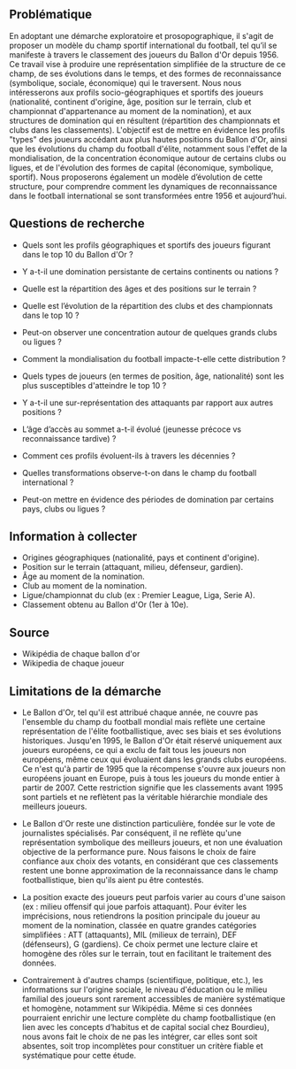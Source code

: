 ## Problématique

En adoptant une démarche exploratoire et prosopographique, il s'agit de proposer un modèle du champ sportif international du football, tel qu’il se manifeste à travers le classement des joueurs du Ballon d'Or depuis 1956. Ce travail vise à produire une représentation simplifiée de la structure de ce champ, de ses évolutions dans le temps, et des formes de reconnaissance (symbolique, sociale, économique) qui le traversent.
Nous nous intéresserons aux profils socio-géographiques et sportifs des joueurs (nationalité, continent d'origine, âge, position sur le terrain, club et championnat d'appartenance au moment de la nomination), et aux structures de domination qui en résultent (répartition des championnats et clubs dans les classements).
L'objectif est de mettre en évidence les profils "types" des joueurs accédant aux plus hautes positions du Ballon d'Or, ainsi que les évolutions du champ du football d'élite, notamment sous l'effet de la mondialisation, de la concentration économique autour de certains clubs ou ligues, et de l'évolution des formes de capital (économique, symbolique, sportif).
Nous proposerons également un modèle d’évolution de cette structure, pour comprendre comment les dynamiques de reconnaissance dans le football international se sont transformées entre 1956 et aujourd’hui.

## Questions de recherche 

* Quels sont les profils géographiques et sportifs des joueurs figurant dans le top 10 du Ballon d'Or ?
* Y a-t-il une domination persistante de certains continents ou nations ?
* Quelle est la répartition des âges et des positions sur le terrain ?

* Quelle est l’évolution de la répartition des clubs et des championnats dans le top 10 ?
* Peut-on observer une concentration autour de quelques grands clubs ou ligues ?
* Comment la mondialisation du football impacte-t-elle cette distribution ?

* Quels types de joueurs (en termes de position, âge, nationalité) sont les plus susceptibles d'atteindre le top 10 ?
* Y a-t-il une sur-représentation des attaquants par rapport aux autres positions ?
* L’âge d’accès au sommet a-t-il évolué (jeunesse précoce vs reconnaissance tardive) ?

* Comment ces profils évoluent-ils à travers les décennies ?
* Quelles transformations observe-t-on dans le champ du football international ?
* Peut-on mettre en évidence des périodes de domination par certains pays, clubs ou ligues ?

## Information à collecter

* Origines géographiques (nationalité, pays et continent d'origine).
* Position sur le terrain (attaquant, milieu, défenseur, gardien).
* Âge au moment de la nomination.
* Club au moment de la nomination.
* Ligue/championnat du club (ex : Premier League, Liga, Serie A).
* Classement obtenu au Ballon d'Or (1er à 10e).

## Source

* Wikipédia de chaque ballon d'or
* Wikipedia de chaque joueur

## Limitations de la démarche

* Le Ballon d'Or, tel qu'il est attribué chaque année, ne couvre pas l'ensemble du champ du football mondial mais reflète une certaine représentation de l'élite footballistique, avec ses biais et ses évolutions historiques. Jusqu'en 1995, le Ballon d'Or était réservé uniquement aux joueurs européens, ce qui a exclu de fait tous les joueurs non européens, même ceux qui évoluaient dans les grands clubs européens. Ce n'est qu'à partir de 1995 que la récompense s'ouvre aux joueurs non européens jouant en Europe, puis à tous les joueurs du monde entier à partir de 2007. Cette restriction signifie que les classements avant 1995 sont partiels et ne reflètent pas la véritable hiérarchie mondiale des meilleurs joueurs.

* Le Ballon d'Or reste une distinction particulière, fondée sur le vote de journalistes spécialisés. Par conséquent, il ne reflète qu'une représentation symbolique des meilleurs joueurs, et non une évaluation objective de la performance pure. Nous faisons le choix de faire confiance aux choix des votants, en considérant que ces classements restent une bonne approximation de la reconnaissance dans le champ footballistique, bien qu'ils aient pu être contestés.

* La position exacte des joueurs peut parfois varier au cours d'une saison (ex : milieu offensif qui joue parfois attaquant). Pour éviter les imprécisions, nous retiendrons la position principale du joueur au moment de la nomination, classée en quatre grandes catégories simplifiées : ATT (attaquants), MIL (milieux de terrain), DEF (défenseurs), G (gardiens). Ce choix permet une lecture claire et homogène des rôles sur le terrain, tout en facilitant le traitement des données.

* Contrairement à d'autres champs (scientifique, politique, etc.), les informations sur l'origine sociale, le niveau d'éducation ou le milieu familial des joueurs sont rarement accessibles de manière systématique et homogène, notamment sur Wikipédia. Même si ces données pourraient enrichir une lecture complète du champ footballistique (en lien avec les concepts d’habitus et de capital social chez Bourdieu), nous avons fait le choix de ne pas les intégrer, car elles sont soit absentes, soit trop incomplètes pour constituer un critère fiable et systématique pour cette étude.
